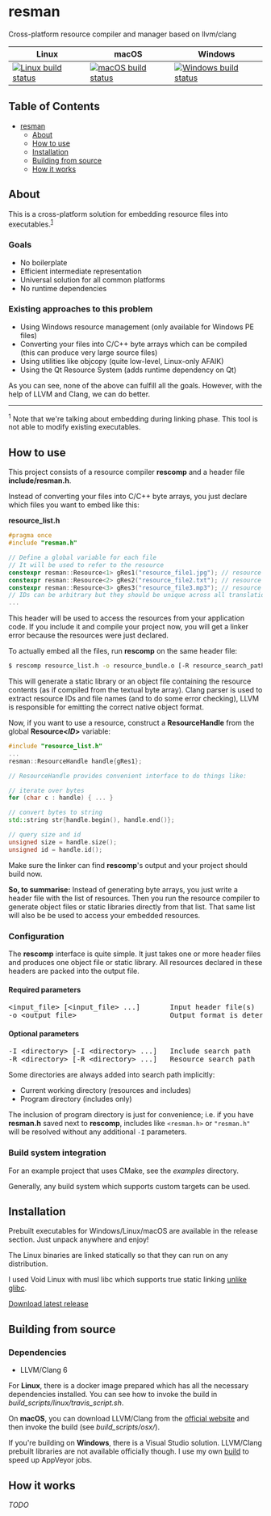 # resman

Cross-platform resource compiler and manager based on llvm/clang

| Linux | macOS | Windows |
| ----- | ----- | ------- |
| [![Linux build status](https://travis-matrix-badges.herokuapp.com/repos/nohajc/resman/branches/master/2)](https://travis-ci.org/nohajc/resman) | [![macOS build status](https://travis-matrix-badges.herokuapp.com/repos/nohajc/resman/branches/master/1)](https://travis-ci.org/nohajc/resman) | [![Windows build status](https://ci.appveyor.com/api/projects/status/github/nohajc/resman?branch=master&svg=true)](https://ci.appveyor.com/project/nohajc/resman) |

## Table of Contents

- [resman](#resman)
  * [About](#about)
  * [How to use](#how-to-use)
  * [Installation](#installation)
  * [Building from source](#building-from-source)
  * [How it works](#how-it-works)

## About

This is a cross-platform solution for embedding resource files into executables.<sup>[1](#footnote1)</sup>

### Goals
* No boilerplate
* Efficient intermediate representation
* Universal solution for all common platforms
* No runtime dependencies

### Existing approaches to this problem
* Using Windows resource management (only available for Windows PE files)
* Converting your files into C/C++ byte arrays which can be compiled (this can produce very large source files)
* Using utilities like objcopy (quite low-level, Linux-only AFAIK)
* Using the Qt Resource System (adds runtime dependency on Qt)

As you can see, none of the above can fulfill all the goals.
However, with the help of LLVM and Clang, we can do better.

---------

<sup><a name="footnote1">1</a></sup> Note that we're talking about embedding during linking phase. This tool is not able to modify existing executables.

## How to use

This project consists of a resource compiler __rescomp__ and a header file __include/resman.h__.

Instead of converting your files into C/C++ byte arrays, you just declare
which files you want to embed like this:

__resource_list.h__
```c++
#pragma once
#include "resman.h"

// Define a global variable for each file
// It will be used to refer to the resource
constexpr resman::Resource<1> gRes1("resource_file1.jpg"); // resource with ID 1
constexpr resman::Resource<2> gRes2("resource_file2.txt"); // resource with ID 2
constexpr resman::Resource<3> gRes3("resource_file3.mp3"); // resource with ID 3
// IDs can be arbitrary but they should be unique across all translation units in your project
...
```
This header will be used to access the resources from your application code. If you include it and compile your project now, you will get a linker error because the resources were just declared.

To actually embed all the files, run __rescomp__ on the same header file:
```sh
$ rescomp resource_list.h -o resource_bundle.o [-R resource_search_path] [-I resman_include_path]
```
This will generate a static library or an object file containing the resource contents (as if compiled from the textual byte array). Clang parser is used to extract resource IDs and file names (and to do some error checking), LLVM is responsible for emitting the correct native object format.

Now, if you want to use a resource, construct a __ResourceHandle__ from the global __Resource<_ID_>__ variable:
```c++
#include "resource_list.h"
...
resman::ResourceHandle handle{gRes1};

// ResourceHandle provides convenient interface to do things like:

// iterate over bytes
for (char c : handle) { ... }

// convert bytes to string
std::string str{handle.begin(), handle.end()};

// query size and id
unsigned size = handle.size();
unsigned id = handle.id();

```

Make sure the linker can find __rescomp__'s output and your project should build now.

__So, to summarise:__ Instead of generating byte arrays, you just write a header file with the list of resources.
Then you run the resource compiler to generate object files or static libraries directly from that list.
That same list will also be be used to access your embedded resources.

### Configuration
The __rescomp__ interface is quite simple. It just takes one or more header files and produces one object file or static library. All resources declared in these headers are packed into the output file.

#### Required parameters
<pre>
&lt;input_file&gt; [&lt;input_file&gt; ...]       Input header file(s)
-o &lt;output_file&gt;                      Output format is determined from the file extension you provide
</pre>
 
#### Optional parameters
<pre>
-I &lt;directory&gt; [-I &lt;directory&gt; ...]   Include search path
-R &lt;directory&gt; [-R &lt;directory&gt; ...]   Resource search path
</pre>
 
Some directories are always added into search path implicitly:
* Current working directory (resources and includes)
* Program directory (includes only)

The inclusion of program directory is just for convenience; i.e. if you have __resman.h__ saved next to __rescomp__, includes like ```<resman.h>``` or ```"resman.h"``` will be resolved without any additional ```-I``` parameters.

### Build system integration
For an example project that uses CMake, see the _examples_ directory.

Generally, any build system which supports custom targets can be used.

## Installation
Prebuilt executables for Windows/Linux/macOS are available in the release section. Just unpack anywhere and enjoy!

The Linux binaries are linked statically so that they can run on any distribution.

I used Void Linux with musl libc which supports true static linking [unlike glibc](https://www.musl-libc.org/intro.html).

[Download latest release](https://github.com/nohajc/resman/releases/latest)

## Building from source

### Dependencies
* LLVM/Clang 6

For __Linux__, there is a docker image prepared which has all the necessary dependencies installed. You can see how to invoke the build in _build_scripts/linux/travis_script.sh_.

On __macOS__, you can download LLVM/Clang from the [official website](http://releases.llvm.org/download.html#6.0.1) and then invoke the build (see _build_scripts/osx/_).

If you're building on __Windows__, there is a Visual Studio solution. LLVM/Clang prebuilt libraries are not available officially though. I use my own [build](https://github.com/nohajc/llvm-clang-static-libs-prebuilt/releases) to speed up AppVeyor jobs.

## How it works
_TODO_
